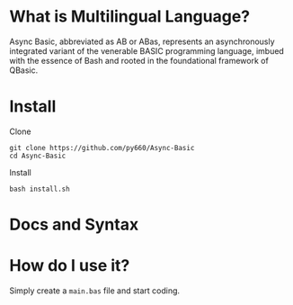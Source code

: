 # What is Multilingual Language?
Async Basic, abbreviated as AB or ABas, represents an asynchronously integrated variant of the venerable BASIC programming language, imbued with the essence of Bash and rooted in the foundational framework of QBasic.

# Install

Clone
```
git clone https://github.com/py660/Async-Basic
cd Async-Basic
```
Install
```
bash install.sh
```

# Docs and Syntax

# How do I use it?
Simply create a `main.bas` file and start coding.